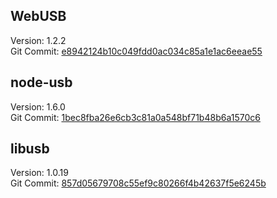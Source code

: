 ## WebUSB
Version: 1.2.2  
Git Commit: [e8942124b10c049fdd0ac034c85a1e1ac6eeae55][webusb-commit]

## node-usb
Version: 1.6.0  
Git Commit: [1bec8fba26e6cb3c81a0a548bf71b48b6a1570c6][node-usb-commit]

## libusb
Version: 1.0.19  
Git Commit: [857d05679708c55ef9c80266f4b42637f5e6245b][libusb-commit]

[webusb-commit]: https://github.com/thegecko/webusb/commit/e8942124b10c049fdd0ac034c85a1e1ac6eeae55
[node-usb-commit]: https://github.com/tessel/node-usb/commit/1bec8fba26e6cb3c81a0a548bf71b48b6a1570c6
[libusb-commit]: https://github.com/kevinmehall/libusb/tree/857d05679708c55ef9c80266f4b42637f5e6245b
